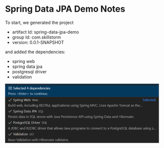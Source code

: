 # Spring Data JPA Demo Notes

To start, we generated the project

- artifact Id: spring-data-jpa-demo
- group Id: com.skillstorm
- version: 0.0.1-SNAPSHOT


and added the dependencies:
- spring web
- spring data jpa 
- postgresql driver
- validation

![dependencies](imgs/image.png)


